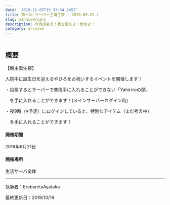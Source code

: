 ```yaml
---
date: '2019-11-05T15:37:34.245Z'
title: 第一回 サーバー主誕生祭 ( 2019.09.21 )
slug: yanniversary
description: 今宵は宴ぞ！我を讃えよ！崇めよ！
category: archive
---
```

![]()

## 概要

【鯖主誕生祭】

入院中に誕生日を迎えるやひろをお祝いするイベントを開催します！

・投票するとサーバーで普段手に入れることができない「Yahirrroの頭」

　を手に入れることができます！(メインサーバーログイン時)

・夜9時（※予定）にログインしていると、特別なアイテム（まだ考え中）

　を手に入れることができます！

#### 開催期間

 2019年9月21日

#### 開催場所

 生活サーバ全体

- - -

執筆者：ErabaretaAyataka

最終更新日：2019/10/19
